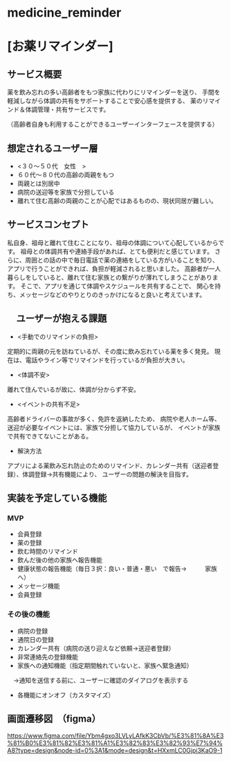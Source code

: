 # medicine_reminder

# [お薬リマインダー]

## サービス概要
薬を飲み忘れの多い高齢者をもつ家族に代わりにリマインダーを送り、
手間を軽減しながら体調の共有をサポートすることで安心感を提供する、
薬のリマインド＆体調管理・共有サービスです。

（高齢者自身も利用することができるユーザーインターフェースを提供する）

## 想定されるユーザー層
*  <３０〜５０代　女性　>
* ６０代〜８０代の高齢の両親をもつ
* 両親とは別居中
* 病院の送迎等を家族で分担している
* 離れて住む高齢の両親のことが心配ではあるものの、現状同居が難しい。

## サービスコンセプト
私自身、祖母と離れて住むことになり、祖母の体調について心配しているからです。
祖母との体調共有や連絡手段があれば、とても便利だと感じています。
さらに、周囲との話の中で毎日電話で薬の連絡をしている方がいることを知り、
アプリで行うことができれば、負担が軽減されると思いました。
高齢者が一人暮らしをしていると、離れて住む家族との繋がりが薄れてしまうことがあります。
そこで、アプリを通じて体調やスケジュールを共有することで、
関心を持ち、メッセージなどのやりとりのきっかけになると良いと考えています。

## 　ユーザーが抱える課題
* <手動でのリマインドの負担>
  
定期的に両親の元を訪ねているが、その度に飲み忘れている薬を多く発見。
現在は、電話やライン等でリマインドを行っているが負担が大きい。

* <体調不安>
  
離れて住んでいるが故に、体調が分からず不安。

* <イベントの共有不足>
  
高齢者ドライバーの事故が多く、免許を返納したため、
病院や老人ホーム等、送迎が必要なイベントには、家族で分担して協力しているが、
イベントが家族で共有できてないことがある。

* 解決方法
  
アプリによる薬飲み忘れ防止のためのリマインド、カレンダー共有（送迎者登録）、体調登録→共有機能により、
ユーザーの問題の解決を目指す。

## 実装を予定している機能
### MVP
* 会員登録
* 薬の登録
* 飲む時間のリマインド
* 飲んだ後の他の家族へ報告機能　
* 健康状態の報告機能（毎日３択：良い・普通・悪い　で報告→　　　家族へ）　　　　
* メッセージ機能
* 会員登録

### その後の機能
* 病院の登録
* 通院日の登録
* カレンダー共有（病院の送り迎えなど依頼→送迎者登録）
* 非常連絡先の登録機能
* 家族への通知機能（指定期間触れていないと、家族へ緊急通知）
  
　→通知を送信する前に、ユーザーに確認のダイアログを表示する
* 各機能にオンオフ（カスタマイズ）

## 画面遷移図　（figma）
https://www.figma.com/file/Ybm4gxo3LVLyLAfkK3CbVb/%E3%81%8A%E3%81%B0%E3%81%82%E3%81%A1%E3%82%83%E3%82%93%E7%94%A8?type=design&node-id=0%3A1&mode=design&t=HXxmLC0Gjpi3KaO9-1



